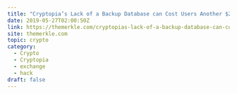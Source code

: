 ```yaml
---
title: "Cryptopia’s Lack of a Backup Database can Cost Users Another $2 Million"
date: 2019-05-27T02:00:50Z
link: https://themerkle.com/cryptopias-lack-of-a-backup-database-can-cost-users-another-2-million/?utm_medium=RSS&utm_source=hune
site: themerkle.com
topic: crypto
category:
  - Crypto
  - Cryptopia
  - exchange
  - hack
draft: false
---
```

